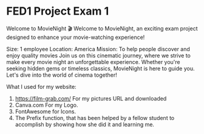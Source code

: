 # FED1 Project Exam 1
Welcome to MovieNight 🎬
Welcome to MovieNight, an exciting exam project designed to enhance your movie-watching experience!

Size: 1 employee
Location: America
Mission: To help people discover and enjoy quality movies
Join us on this cinematic journey, where we strive to make every movie night an unforgettable experience. Whether you're seeking hidden gems or timeless classics, MovieNight is here to guide you. Let's dive into the world of cinema together!

What I used for my website:
 1. https://film-grab.com/ For my pictures URL and downloaded
 2. Canva.com For my Logo. 
 3. FontAwesome for Icons.
 4. The Prefix function, that has been helped by a fellow student to accomplish by showing how she did it and learning me.